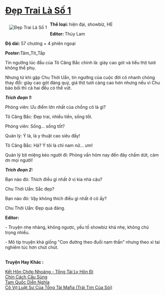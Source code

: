 <a href="https://utruyen.com/dep-trai-la-so-1/11292/" title="Đẹp Trai Là Số 1"><h1>Đẹp Trai Là Số 1</h1></a><div style="display:table"><img align="right" style="float: left; padding: 10px;" src="https://utruyen.com/images/story/200x260/dep-trai-la-so-1.jpg" alt="Đẹp Trai Là Số 1"><b>Thể loại: </b>hiện đại, showbiz, HE<p></p><b>Editor: </b>Thùy Lam<p></p><b>Độ dài: </b>57 chương + 4 phiên ngoại<p></p><b>Poster:</b>Tâm_Tít_Tắp<p></p>Tín ngưỡng lúc đầu của Tô Căng Bắc chính là: giày cao gót và tiểu thịt tươi không thể phụ.<p></p>Nhưng từ khi gặp Chu Thời Uẩn, tín ngưỡng của cuộc đời cô nhanh chóng thay đổi: giày cao gót đáng quý, giá thịt tươi càng cao hơn nhưng nếu vì Chu bảo bối thì cả hai đều có thể vứt.<p></p><i><b>Trích đoạn 1:</b></i><p></p>Phóng viên: Ưu điểm lớn nhất của chồng cô là gì?<p></p>Tô Căng Bắc: Đẹp trai, nhiều tiền, sống tốt.<p></p>Phóng viên: Sống… sống tốt?<p></p>Quản lý: Ý là, là y thuật cao siêu đấy!<p></p>Tô Căng Bắc: Hả? Ý tôi là chỉ nam nữ… ưm!<p></p>Quản lý bịt miệng kéo người đi: Phỏng vấn hôm nay đến đây chấm dứt, cảm ơn mọi người!<p></p><i><b>Trích đoạn 2:<p></p></b></i><p></p>Bạn nào đó: Thích điều gì nhất ở vị kia nhà cậu?<p></p>Chu Thời Uẩn: Sắc đẹp?<p></p>Bạn nào đó: Vậy không thích điều gì nhất ở cô ấy?<p></p>Chu Thời Uẩn: Đẹp quá đáng.<p></p><b>Editor:</b><p></p>- Truyện nhẹ nhàng, không ngược, yếu tố showbiz khá nhẹ, không chú trọng nhiều.<p></p>- Mô típ truyện khá giống "Con đường theo đuổi nam thần" nhưng theo xì tai nghiêm túc hơn chút chút.</div><p><br><b>Truyện Hay Khác :</b></p><a href="https://utruyen.com/ket-hon-chop-nhoang-tong-tai-ly-hon-di/19247/" alt="Kết Hôn Chớp Nhoáng - Tổng Tài Ly Hôn Đi">Kết Hôn Chớp Nhoáng - Tổng Tài Ly Hôn Đi</a><br/><a href="https://dammyh.wordpress.com/2019/11/07/chin-cach-cau-sung/" alt="Chín Cách Cầu Sủng">Chín Cách Cầu Sủng</a><br/><a href="https://truyenngontinhay.wordpress.com/2019/10/03/tam-quoc-dien-nghia/" alt="Tam Quốc Diễn Nghĩa">Tam Quốc Diễn Nghĩa</a><br/><a href="https://github.com/quanluxury/truyenhot/tree/master/truyenhay/18901/" alt="Cô Vợ Luật Sư Của Tổng Tài Mafia (Trái Tim Của Sói)">Cô Vợ Luật Sư Của Tổng Tài Mafia (Trái Tim Của Sói)</a><br/>